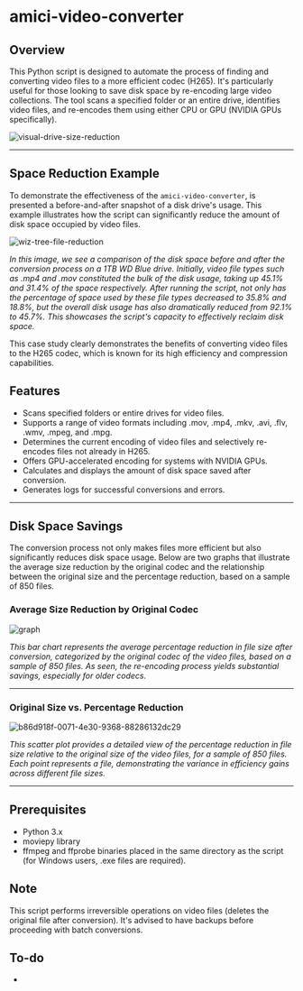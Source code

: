 # amici-video-converter

## Overview


This Python script is designed to automate the process of finding and converting video files to a more efficient codec (H265). It's particularly useful for those looking to save disk space by re-encoding large video collections. The tool scans a specified folder or an entire drive, identifies video files, and re-encodes them using either CPU or GPU (NVIDIA GPUs specifically).

![visual-drive-size-reduction](https://github.com/Ascensao/amici-video-converter/assets/8701603/ffb01512-e4f2-40ba-b06d-598061ab9c4a)

---

## Space Reduction Example
To demonstrate the effectiveness of the `amici-video-converter`, is presented a before-and-after snapshot of a disk drive's usage. This example illustrates how the script can significantly reduce the amount of disk space occupied by video files.

![wiz-tree-file-reduction](https://github.com/Ascensao/amici-video-converter/assets/8701603/9904d102-f0b3-4aa4-8c16-b663163438cd)

*In this image, we see a comparison of the disk space before and after the conversion process on a 1TB WD Blue drive. Initially, video file types such as .mp4 and .mov constituted the bulk of the disk usage, taking up 45.1% and 31.4% of the space respectively. After running the script, not only has the percentage of space used by these file types decreased to 35.8% and 18.8%, but the overall disk usage has also dramatically reduced from 92.1% to 45.7%. This showcases the script's capacity to effectively reclaim disk space.*

This case study clearly demonstrates the benefits of converting video files to the H265 codec, which is known for its high efficiency and compression capabilities.

## Features
- Scans specified folders or entire drives for video files.
- Supports a range of video formats including .mov, .mp4, .mkv, .avi, .flv, .wmv, .mpeg, and .mpg.
- Determines the current encoding of video files and selectively re-encodes files not already in H265.
- Offers GPU-accelerated encoding for systems with NVIDIA GPUs.
- Calculates and displays the amount of disk space saved after conversion.
- Generates logs for successful conversions and errors.

---

## Disk Space Savings
The conversion process not only makes files more efficient but also significantly reduces disk space usage. Below are two graphs that illustrate the average size reduction by the original codec and the relationship between the original size and the percentage reduction, based on a sample of 850 files.

### Average Size Reduction by Original Codec
![graph](https://github.com/Ascensao/amici-video-converter/assets/8701603/84ce3f5b-27d8-4988-bffe-8321e4147d5d)

*This bar chart represents the average percentage reduction in file size after conversion, categorized by the original codec of the video files, based on a sample of 850 files. As seen, the re-encoding process yields substantial savings, especially for older codecs.*

---


### Original Size vs. Percentage Reduction
![b86d918f-0071-4e30-9368-88286132dc29](https://github.com/Ascensao/amici-video-converter/assets/8701603/81b443b6-21c3-4f57-a23e-ebef81bc39ee)


*This scatter plot provides a detailed view of the percentage reduction in file size relative to the original size of the video files, for a sample of 850 files. Each point represents a file, demonstrating the variance in efficiency gains across different file sizes.*

---

## Prerequisites
- Python 3.x
- moviepy library
- ffmpeg and ffprobe binaries placed in the same directory as the script (for Windows users, .exe files are required).

## Note
This script performs irreversible operations on video files (deletes the original file after conversion). It's advised to have backups before proceeding with batch conversions.


## To-do
- 
